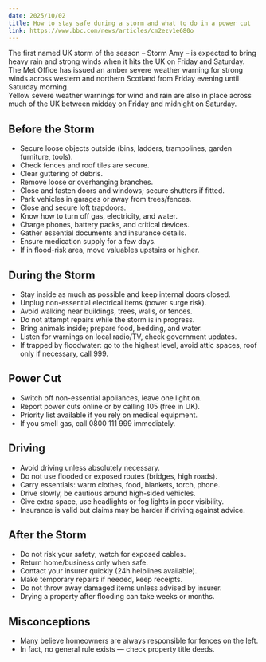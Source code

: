 ```yaml
---
date: 2025/10/02
title: How to stay safe during a storm and what to do in a power cut
link: https://www.bbc.com/news/articles/cm2ezv1e680o
---
```



The first named UK storm of the season – Storm Amy – is expected to bring heavy rain and strong winds when it hits the UK on Friday and Saturday.  
The Met Office has issued an amber severe weather warning for strong winds across western and northern Scotland from Friday evening until Saturday morning.  
Yellow severe weather warnings for wind and rain are also in place across much of the UK between midday on Friday and midnight on Saturday.  

## Before the Storm
- Secure loose objects outside (bins, ladders, trampolines, garden furniture, tools).  
- Check fences and roof tiles are secure.  
- Clear guttering of debris.  
- Remove loose or overhanging branches.  
- Close and fasten doors and windows; secure shutters if fitted.  
- Park vehicles in garages or away from trees/fences.  
- Close and secure loft trapdoors.  
- Know how to turn off gas, electricity, and water.  
- Charge phones, battery packs, and critical devices.  
- Gather essential documents and insurance details.  
- Ensure medication supply for a few days.  
- If in flood-risk area, move valuables upstairs or higher.  

## During the Storm
- Stay inside as much as possible and keep internal doors closed.  
- Unplug non-essential electrical items (power surge risk).  
- Avoid walking near buildings, trees, walls, or fences.  
- Do not attempt repairs while the storm is in progress.  
- Bring animals inside; prepare food, bedding, and water.  
- Listen for warnings on local radio/TV, check government updates.  
- If trapped by floodwater: go to the highest level, avoid attic spaces, roof only if necessary, call 999.  

## Power Cut
- Switch off non-essential appliances, leave one light on.  
- Report power cuts online or by calling 105 (free in UK).  
- Priority list available if you rely on medical equipment.  
- If you smell gas, call 0800 111 999 immediately.  

## Driving
- Avoid driving unless absolutely necessary.  
- Do not use flooded or exposed routes (bridges, high roads).  
- Carry essentials: warm clothes, food, blankets, torch, phone.  
- Drive slowly, be cautious around high-sided vehicles.  
- Give extra space, use headlights or fog lights in poor visibility.  
- Insurance is valid but claims may be harder if driving against advice.  

## After the Storm
- Do not risk your safety; watch for exposed cables.  
- Return home/business only when safe.  
- Contact your insurer quickly (24h helplines available).  
- Make temporary repairs if needed, keep receipts.  
- Do not throw away damaged items unless advised by insurer.  
- Drying a property after flooding can take weeks or months.  

## Misconceptions
- Many believe homeowners are always responsible for fences on the left.  
- In fact, no general rule exists — check property title deeds.  
